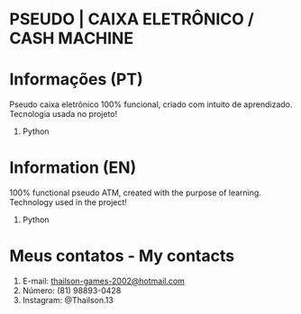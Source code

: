 # PSEUDO | CAIXA ELETRÔNICO / CASH MACHINE

# Informações (PT)

Pseudo caixa eletrônico 100% funcional, criado com intuito de aprendizado.
Tecnologia usada no projeto!
1. Python

# Information (EN)

100% functional pseudo ATM, created with the purpose of learning.
Technology used in the project!
1. Python

# Meus contatos - My contacts
1. E-mail: thailson-games-2002@hotmail.com
2. Número: (81) 98893-0428
3. Instagram: @Thailson.13